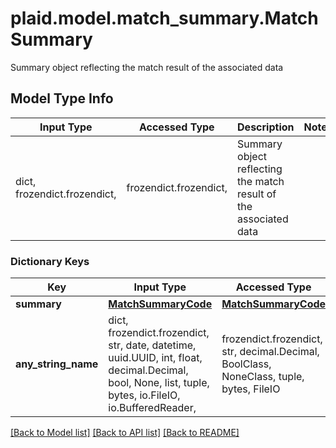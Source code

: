 # plaid.model.match_summary.MatchSummary

Summary object reflecting the match result of the associated data

## Model Type Info
Input Type | Accessed Type | Description | Notes
------------ | ------------- | ------------- | -------------
dict, frozendict.frozendict,  | frozendict.frozendict,  | Summary object reflecting the match result of the associated data | 

### Dictionary Keys
Key | Input Type | Accessed Type | Description | Notes
------------ | ------------- | ------------- | ------------- | -------------
**summary** | [**MatchSummaryCode**](MatchSummaryCode.md) | [**MatchSummaryCode**](MatchSummaryCode.md) |  | 
**any_string_name** | dict, frozendict.frozendict, str, date, datetime, uuid.UUID, int, float, decimal.Decimal, bool, None, list, tuple, bytes, io.FileIO, io.BufferedReader,  | frozendict.frozendict, str, decimal.Decimal, BoolClass, NoneClass, tuple, bytes, FileIO | any string name can be used but the value must be the correct type | [optional]

[[Back to Model list]](../../README.md#documentation-for-models) [[Back to API list]](../../README.md#documentation-for-api-endpoints) [[Back to README]](../../README.md)

